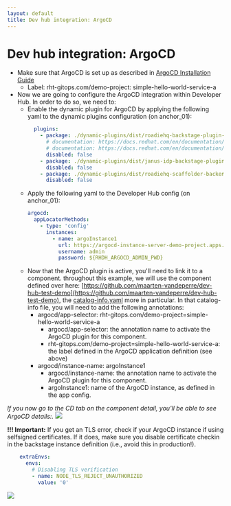 ```yaml
---
layout: default
title: Dev hub integration: ArgoCD
---
```


# Dev hub integration: ArgoCD

* Make sure that ArgoCD is set up as described in [ArgoCD Installation Guide](https://maarten-vandeperre.github.io/developer-hub-documentation/argocd/infra_setup_argocd.html)
    * Label: rht-gitops.com/demo-project: simple-hello-world-service-a
* Now we are going to configure the ArgoCD integration
  within Developer Hub. In order to do so,
  we need to:
  * Enable the dynamic plugin for ArgoCD by applying the following yaml to the dynamic plugins configuration (on anchor_01):
    ```yaml
      plugins:
        - package: ./dynamic-plugins/dist/roadiehq-backstage-plugin-argo-cd-backend-dynamic
          # documentation: https://docs.redhat.com/en/documentation/red_hat_developer_hub/0.1/html/argocd_plugin_for_backstage/argocd-plugin-for-backstage#installation
          # documentation: https://docs.redhat.com/en/documentation/red_hat_developer_hub/1.2/html/configuring_plugins_in_red_hat_developer_hub/rhdh-installing-dynamic-plugins#enabling-argo-cd-plugin
          disabled: false
        - package: ./dynamic-plugins/dist/janus-idp-backstage-plugin-argocd
          disabled: false
        - package: ./dynamic-plugins/dist/roadiehq-scaffolder-backend-argocd-dynamic
          disabled: false
    ```
  * Apply the following yaml to the Developer Hub config (on anchor_01):
    ```yaml
    argocd:
      appLocatorMethods:
        - type: 'config'
          instances:
            - name: argoInstance1
              url: https://argocd-instance-server-demo-project.apps.apps.cluster-hj77f.hj77f.sandbox3049.opentlc.com
              username: admin 
              password: ${RHDH_ARGOCD_ADMIN_PWD}
    ```
  * Now that the ArgoCD plugin is active, you'll need to link it to a component. throughout this example, we will use the component defined over here:
  [https://github.com/maarten-vandeperre/dev-hub-test-demo](https://github.com/maarten-vandeperre/dev-hub-test-demo), the 
  [catalog-info.yaml](https://github.com/maarten-vandeperre/dev-hub-test-demo/blob/master/catalog-info.yaml)
  more in particular.
  In that catalog-info file, you will need to add the following annotations:
    * argocd/app-selector: rht-gitops.com/demo-project=simple-hello-world-service-a
      * argocd/app-selector: the annotation name to activate the ArgoCD plugin for this component.
      * rht-gitops.com/demo-project=simple-hello-world-service-a: the label defined in the ArgoCD application definition (see above)
    * argocd/instance-name: argoInstance1
      * argocd/instance-name: the annotation name to activate the ArgoCD plugin for this component.
      * argoInstance1: name of the ArgoCD instance, as defined in the app config.

_If you now go to the CD tab on the component detail, you'll be able to see ArgoCD details:._
<img src="https://raw.githubusercontent.com/maarten-vandeperre/developer-hub-documentation/main/images/argocd_4.png" class="large">  


**!!! Important:** If you get an TLS error, check if your ArgoCD instance if using selfsigned certificates. If it does, make sure you disable certificate
checkin in the backstage instance definition (i.e., avoid this in production!).
```yaml
    extraEnvs:
      envs:
        # Disabling TLS verification
        - name: NODE_TLS_REJECT_UNAUTHORIZED
          value: '0'
```
<img src="https://raw.githubusercontent.com/maarten-vandeperre/developer-hub-documentation/main/images/argocd-internal-server-error-2.png" class="large">  
